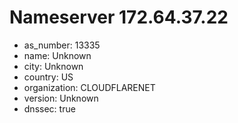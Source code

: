 # Nameserver 172.64.37.22

* as_number: 13335
* name: Unknown
* city: Unknown
* country: US
* organization: CLOUDFLARENET
* version: Unknown
* dnssec: true
